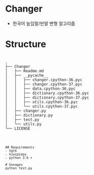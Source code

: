 # Changer

- 한국어 높임말/반말 변형 알고리즘

# Structure
<pre><code>
.
├── Changer
│   ├── Readme.md
│   ├── __pycache__
│   │   ├── changer.cpython-36.pyc
│   │   ├── changer.cpython-37.pyc
│   │   ├── data.cpython-36.pyc
│   │   ├── dictionary.cpython-36.pyc
│   │   ├── dictionary.cpython-37.pyc
│   │   ├── utils.cpython-36.pyc
│   │   └── utils.cpython-37.pyc
│   ├── changer.py
│   ├── dictionary.py
│   ├── test.py
│   └── utils.py
└── LICENSE

<end><code>


## Requirements
- hgtk
- kiwipiepy
- python 3.6 + 

# Useages
python test.py 
